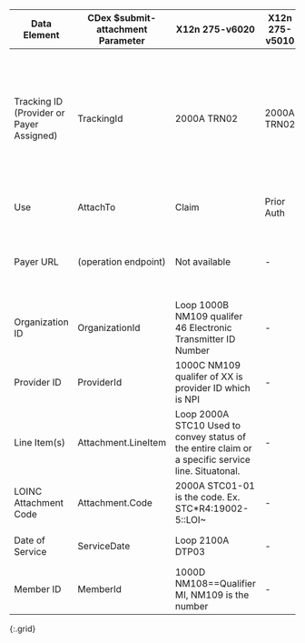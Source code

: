 <!-- requests-277_278.md
*****************************************************************************************************
*                                  WARNING: DO NOT EDIT THIS FILE                                   *
*                                                                                                   *
* This file is generated by csv_to_markdown_tabler.ipynb. Any edits you make to this file will be   *
* overwritten                                                                                       *
* To change the contents of this file, edit input/images/data-element-mapping.csv                     *
*****************************************************************************************************
-->

| Data Element | CDex $submit-attachment Parameter | X12n 275-v6020 | X12n 275-v5010 | Submit Attachments Comments |
|-----|----|---------|---|-------------------|
| Tracking ID (Provider or Payer Assigned) | TrackingId | 2000A TRN02 | 2000A TRN02 | <span class="bg-success" markdown="1">For *unsolicited* attachments, this is the provider-assigned tracking/control number. For *solicited* attachments, this is the payer-assigned tracking/control number.</span><!-- new-content --> |
| Use | AttachTo | Claim | Prior Auth | Choice of "claim" or "preauthorization" |
| Payer URL | (operation endpoint) | Not available | - | Payer endpoint where the attachments are submitted using the $submit-operation |
| Organization ID | OrganizationId | Loop 1000B NM109 qualifer 46 Electronic Transmitter ID Number | - | Organization of provider who submitted claim/prior authorization |
| Provider ID | ProviderId | 1000C NM109 qualifer of XX is provider ID which is NPI | - | Provider who submitted claim/prior authorization |
| Line Item(s) | Attachment.LineItem | Loop 2000A STC10 Used to convey status of the entire claim or a specific service line. Situatonal. | - | Claim/prior-authorization line item numbers |
| LOINC Attachment Code | Attachment.Code | 2000A STC01-01 is the code. Ex. STC*R4:19002-5::LOI~ | - | LOINC attachment codes |
| Date of Service | ServiceDate | Loop 2100A DTP03 | - | Date of service for claim/prior authorization |
| Member ID | MemberId | 1000D NM108==Qualifier MI, NM109 is the number | - | Payer assigned patient identifier |
{:.grid}